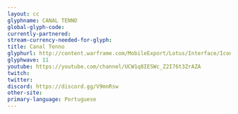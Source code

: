 ```yaml
---
layout: cc
glyphname: CANAL TENNO
global-glyph-code: 
currently-partnered: 
stream-currency-needed-for-glyph: 
title: Canal Tenno 
glyphurl: http://content.warframe.com/MobileExport/Lotus/Interface/Icons/Player/ContentCreators/CanalTenno.png
glyphwave: 11
youtube: https://youtube.com/channel/UCW1q8IESWc_Z2I76t3ZrAZA
twitch: 
twitter: 
discord: https://discord.gg/V9mnRsw
other-site: 
primary-language: Portuguese
---
```


